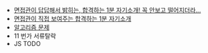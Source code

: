 - [면접관이 답답해서 밝히는, 합격하는 1분 자기소개! 꼭 안보고 떨어지더라...
](https://www.youtube.com/watch?v=mWjlHfFwptg)
- [면접관이 직접 보여주는 합격하는 1분 자기소개
](https://www.youtube.com/watch?v=GbKNyz_kkO8)
- [알고리즘 문제](https://github.com/DKU-STUDY/Algorithm/pull/506)
- 11 번가 서류탈락
- JS TODO